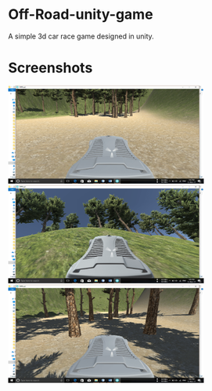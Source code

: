 # Off-Road-unity-game
A simple 3d car race game designed in unity.
<br>
# Screenshots

<img src='https://github.com/amangautam1/Off-Road-unity-game/blob/master/Images/img1.png' height=200 width=400/>
<img src='https://github.com/amangautam1/Off-Road-unity-game/blob/master/Images/img2.png' height=200 width=400/>
<img src='https://github.com/amangautam1/Off-Road-unity-game/blob/master/Images/img3.png' height=200 width=400/>


